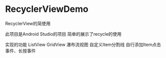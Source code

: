 # RecyclerViewDemo
RecyclerView的简使用

此项目是Android Studio的项目
简单的展示了recycle的使用

实现的功能
ListView
GridView
瀑布流视图
自定义Item分割线
自行添加Item点击事件、长按事件
